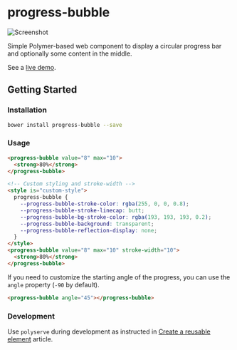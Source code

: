 progress-bubble
===============

![Screenshot](https://raw.githubusercontent.com/tehapo/progress-bubble/master/screenshot.png)

Simple Polymer-based web component to display a circular progress bar and optionally some content in the middle.

See a [live demo](http://tehapo.com/experiments/progress-bubble/).

## Getting Started

### Installation
```bash
bower install progress-bubble --save
```

### Usage
```html
<progress-bubble value="8" max="10">
  <strong>80%</strong>
</progress-bubble>

<!-- Custom styling and stroke-width -->
<style is="custom-style">
  progress-bubble {
    --progress-bubble-stroke-color: rgba(255, 0, 0, 0.8);
    --progress-bubble-stroke-linecap: butt;
    --progress-bubble-bg-stroke-color: rgba(193, 193, 193, 0.2);
    --progress-bubble-background: transparent;
    --progress-bubble-reflection-display: none;
  }
</style>
<progress-bubble value="8" max="10" stroke-width="10">
  <strong>80%</strong>
</progress-bubble>
```

If you need to customize the starting angle of the progress, you can use the `angle` property (`-90` by default).
```html
<progress-bubble angle="45"></progress-bubble>
```

### Development
Use ```polyserve``` during development as instructed in [Create a reusable element](https://www.polymer-project.org/1.0/docs/start/reusableelements.html) article.
